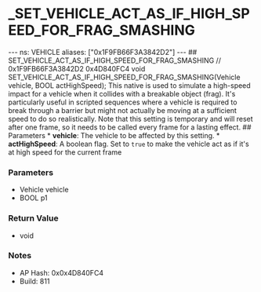 # _SET_VEHICLE_ACT_AS_IF_HIGH_SPEED_FOR_FRAG_SMASHING

--- ns: VEHICLE aliases: ["0x1F9FB66F3A3842D2"] --- ## SET_VEHICLE_ACT_AS_IF_HIGH_SPEED_FOR_FRAG_SMASHING  // 0x1F9FB66F3A3842D2 0x4D840FC4 void SET_VEHICLE_ACT_AS_IF_HIGH_SPEED_FOR_FRAG_SMASHING(Vehicle vehicle, BOOL actHighSpeed);  This native is used to simulate a high-speed impact for a vehicle when it collides with a breakable object (frag). It's particularly useful in scripted sequences where a vehicle is required to break through a barrier but might not actually be moving at a sufficient speed to do so realistically. Note that this setting is temporary and will reset after one frame, so it needs to be called every frame for a lasting effect.  ## Parameters * **vehicle**: The vehicle to be affected by this setting. * **actHighSpeed**: A boolean flag. Set to `true` to make the vehicle act as if it's at high speed for the current frame

### Parameters
* Vehicle vehicle
* BOOL p1

### Return Value
* void

### Notes
* AP Hash: 0x0x4D840FC4
* Build: 811

